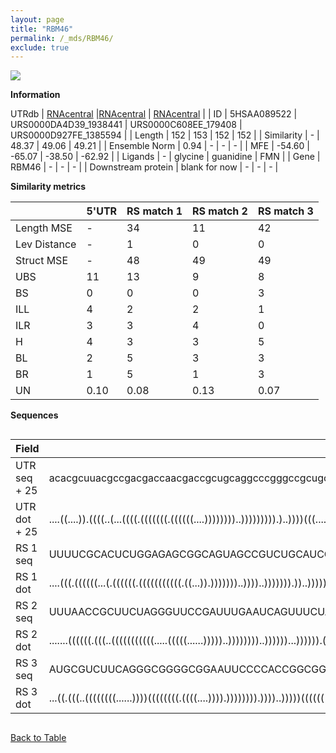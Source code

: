 ```yaml
---
layout: page
title: "RBM46"
permalink: /_mds/RBM46/
exclude: true
---
```




![](../../alns_9.28.22/aln_5HSAA089522_0.994.png?raw=true)


**Information**
<div style="overflow-x:auto;" markdown="block>
| | 5'UTR       | RS match 1   | RS match 2  | RS match 3 |
| ---- | ----------- | ----------- | ----------- | ----------- |
| Link | <a href="http://utrdb.ba.itb.cnr.it/getutr/5HSAA089522/1" target="_blank" rel="noopener noreferrer">UTRdb</a>   | <a href="https://rnacentral.org/rna/URS0000DA4D39/1938441" target="_blank" rel="noopener noreferrer">RNAcentral</a>     |<a href="https://rnacentral.org/rna/URS0000C608EE/179408" target="_blank" rel="noopener noreferrer">RNAcentral</a>  | <a href="https://rnacentral.org/rna/URS0000D927FE/1385594" target="_blank" rel="noopener noreferrer">RNAcentral</a>   |
| ID | 5HSAA089522     | URS0000DA4D39_1938441     | URS0000C608EE_179408     | URS0000D927FE_1385594     |
| Length | 152     |  153    | 152   |  152    |
| Similarity | - | 48.37 | 49.06 | 49.21 |
| Ensemble Norm | 0.94 | - | - | - |
| MFE | -54.60 | -65.07 | -38.50 | -62.92 |
| Ligands | - | glycine | guanidine | FMN |
| Gene | RBM46 | - | - | - |
| Downstream protein | blank for now    |    -    | -  | - |
</div>

**Similarity metrics**

| | 5'UTR       | RS match 1   | RS match 2  | RS match 3 |
| ---- | ----------- | ----------- | ----------- | ----------- |
| Length MSE | - | 34 | 11 | 42 |
| Lev Distance | - | 1 | 0 | 0 |
| Struct MSE | - | 48 | 49 | 49 |
| UBS| 11 | 13 | 9 | 8 |
| BS | 0 | 0 | 0 | 3 |
| ILL | 4 | 2 | 2 | 1 |
| ILR | 3 | 3 | 4 | 0 |
| H | 4 | 3 | 3 | 5 |
| BL | 2 | 5 | 3 | 3 |
| BR | 1 | 5 | 1 | 3 |
| UN | 0.10 | 0.08 | 0.13 | 0.07 |

**Sequences**


<div style="overflow-x:auto;">

<table>
<colgroup>
<col width="30%" />
<col width="70%" />
</colgroup>
<thead>
<tr class="header">
<th>Field</th>
<th>Description</th>
</tr>
</thead>
<tbody>
<tr>
<td markdown="span">UTR seq + 25 </td>
<td markdown="span"> acacgcuuacgccgacgaccaacgaccgcugcaggcccgggccgcugccuggccguuguaggguccgcgcguccccuggaggcuuuggacgccgucuggggcgucccgacggcugggaacugcaaccATGAATGAAGAAAATATAGATGGAA </td>
</tr>
<tr>
<td markdown="span">UTR dot + 25  </td>
<td markdown="span"> ....((....)).((((..(...((((.(((((((.((((((....))))))))..))))))))).)..))))(((....((((..(((((((......)))))))....)))))))........((((.................))))..
</td>
</tr>


<tr>
<td markdown="span">RS 1 seq </td>
<td markdown="span"> UUUUCGCACUCUGGAGAGCGGCAGUAGCCGUCUGCAUCGCAAUGUCGUGCAGAUCCGGCAAGCUGCCCACCGAAGGGGCGCGCGUUCCGCCGUGACGAAUCAACGUCGCCGCGGCAGCGCAAUCUCUCAGGUAUCGAGGACAGAGGGGCCAUG
</td>
</tr>


<tr>
<td markdown="span">RS 1 dot </td>
<td markdown="span"> ....(((.((((((...(.((((((.(((((((((((.((...)).)))))))..))))..))))))).))..))))))).(((((((((.((((((......)))))).)))).)))))..((((((..((.......)).)))))).....
</td>
</tr>


<tr>
<td markdown="span">RS 2 seq </td>
<td markdown="span"> UUUAACCGCUUCUAGGGUUCCGAUUUGAAUCAGUUUCUAACUCAGGUUAGACAGUUCAAGUGCUGGUCCGAGAGAAGCAGACUGGUUCUCCCAAGAUUUUAAAUUUAGGGAAACACUAGCCAGUUACACGGCGGGAUAAAAGCCCGGGAGAA
</td>
</tr>


<tr>
<td markdown="span">RS 2 dot </td>
<td markdown="span"> .......((((((.(((..(((((((((((.....(((((......)))))..))))))))..))))))...)))))).((((((((.((((.(((((...))))).))))......))))))))......((((.......))))......
</td>
</tr>


<tr>
<td markdown="span">RS 3 seq </td>
<td markdown="span"> AUGCGUCUUCAGGGCGGGGCGGAAUUCCCCACCGGCGGUAGGCCGGCCUAGUGCCGGUGAGCCCGCGAGCGCCCGCGCGAUGAUGCGCGGGGUCAGCAGAUCUGGUCCGAUGCCAGAGCCGACGGUCACAGUCCGGAUGAAAGAAGAUGUGC
</td>
</tr>


<tr>
<td markdown="span">RS 3 dot </td>
<td markdown="span"> ...((.(((..((((((((......))))((((((((.((((....)))).)))))))).))))..)))))(((((((......)))))))(((.((...((((((.....)))))))).)))...((((.................)))).
</td>
</tr>

</tbody>
</table>


</div>


[Back to Table](../../display)
